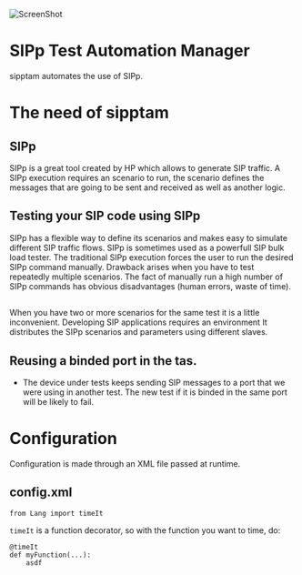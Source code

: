 ![ScreenShot](http://192.168.200.12/sipptam/blob/master/doc/sipptam_logo_small.png)

SIPp Test Automation Manager
============================

sipptam automates the use of SIPp.

# The need of sipptam

## SIPp
SIPp is a great tool created by HP which allows to generate SIP traffic. A SIPp execution requires an scenario to run, the scenario defines the messages that are going to be sent and received as well as another logic.

## Testing your SIP code using SIPp
SIPp has a flexible way to define its scenarios and makes easy to simulate different SIP traffic flows. SIPp is sometimes used as a powerfull SIP bulk load tester. The traditional SIPp execution forces the user to run the desired SIPp command manually. Drawback arises when you have to test repeatedly multiple scenarios. The fact of manually run a high number of SIPp commands has obvious disadvantages (human errors, waste of time).

## 

When you have two or more scenarios for the same test it is a little inconvenient.
Developing SIP applications requires an environment 
It distributes the SIPp scenarios and parameters using different slaves. 

## Reusing a binded port in the tas.
- The device under tests keeps sending SIP messages to a port that we were using
in another test. The new test if it is binded in the same port will be likely to fail.

# Configuration
Configuration is made through an XML file passed at runtime.

## config.xml

	from Lang import timeIt	

`timeIt` is a function decorator, so with the function you want to time, do:

	@timeIt
	def myFunction(...):
		asdf